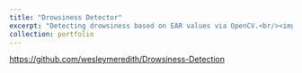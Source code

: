 ```yaml
---
title: "Drowsiness Detector"
excerpt: "Detecting drowsiness based on EAR values via OpenCV.<br/><img src='/images/500x300.png'>"
collection: portfolio
---
```


https://github.com/wesleymeredith/Drowsiness-Detection
